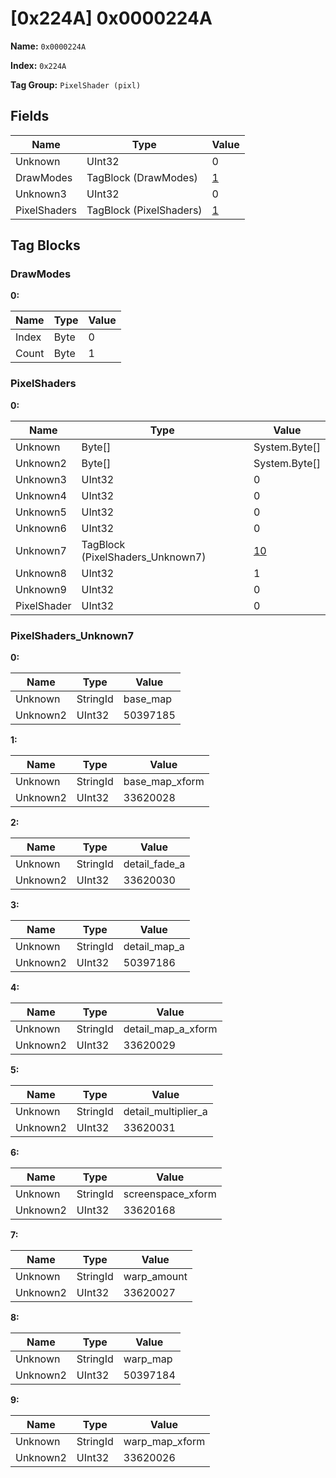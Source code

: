 # [0x224A] 0x0000224A

**Name:** ```0x0000224A```

**Index:** ```0x224A```

**Tag Group:** ```PixelShader (pixl)```

## Fields

Name	| Type	| Value
---	|---	|---	|
Unknown	|UInt32	|0
DrawModes	|TagBlock (DrawModes)	|[1](#drawmodes)
Unknown3	|UInt32	|0
PixelShaders	|TagBlock (PixelShaders)	|[1](#pixelshaders)


## Tag Blocks

### DrawModes

**0:**

Name	| Type	| Value
---	|---	|---	|
Index	|Byte	|0
Count	|Byte	|1


### PixelShaders

**0:**

Name	| Type	| Value
---	|---	|---	|
Unknown	|Byte[]	|System.Byte[]
Unknown2	|Byte[]	|System.Byte[]
Unknown3	|UInt32	|0
Unknown4	|UInt32	|0
Unknown5	|UInt32	|0
Unknown6	|UInt32	|0
Unknown7	|TagBlock (PixelShaders_Unknown7)	|[10](#pixelshaders_unknown7)
Unknown8	|UInt32	|1
Unknown9	|UInt32	|0
PixelShader	|UInt32	|0


### PixelShaders_Unknown7

**0:**

Name	| Type	| Value
---	|---	|---	|
Unknown	|StringId	|base_map
Unknown2	|UInt32	|50397185


**1:**

Name	| Type	| Value
---	|---	|---	|
Unknown	|StringId	|base_map_xform
Unknown2	|UInt32	|33620028


**2:**

Name	| Type	| Value
---	|---	|---	|
Unknown	|StringId	|detail_fade_a
Unknown2	|UInt32	|33620030


**3:**

Name	| Type	| Value
---	|---	|---	|
Unknown	|StringId	|detail_map_a
Unknown2	|UInt32	|50397186


**4:**

Name	| Type	| Value
---	|---	|---	|
Unknown	|StringId	|detail_map_a_xform
Unknown2	|UInt32	|33620029


**5:**

Name	| Type	| Value
---	|---	|---	|
Unknown	|StringId	|detail_multiplier_a
Unknown2	|UInt32	|33620031


**6:**

Name	| Type	| Value
---	|---	|---	|
Unknown	|StringId	|screenspace_xform
Unknown2	|UInt32	|33620168


**7:**

Name	| Type	| Value
---	|---	|---	|
Unknown	|StringId	|warp_amount
Unknown2	|UInt32	|33620027


**8:**

Name	| Type	| Value
---	|---	|---	|
Unknown	|StringId	|warp_map
Unknown2	|UInt32	|50397184


**9:**

Name	| Type	| Value
---	|---	|---	|
Unknown	|StringId	|warp_map_xform
Unknown2	|UInt32	|33620026


